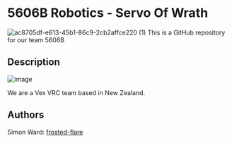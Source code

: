 # 5606B Robotics - Servo Of Wrath
![ac8705df-e613-45b1-86c9-2cb2affce220 (1)](https://github.com/user-attachments/assets/5d14e3fe-0657-4f09-a068-7c3bfe0c0988)
This is a GitHub repository for our team 5606B

## Description
![image](https://github.com/user-attachments/assets/6532f512-359c-4ead-b01d-6bf20b7bdfcd)

We are a Vex VRC team based in New Zealand. 


## Authors
Simon Ward: [frosted-flare](https://github.com/frosted-flare)

